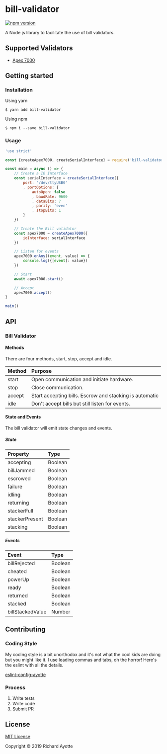 # bill-validator
[![npm version](https://badge.fury.io/js/bill-validator.svg)](https://badge.fury.io/js/bill-validator)

A Node.js library to facilitate the use of bill validators.

## Supported Validators

- [Apex 7000](<https://pyramidacceptors.com/products/apex-7000-series>)

## Getting started

### Installation

Using yarn
```shell
$ yarn add bill-validator
```

Using npm
```shell
$ npm i --save bill-validator
```

### Usage
```js
'use strict'

const {createApex7000, createSerialInterface} = require('bill-validator')

const main = async () => {
	// Create a IO Interface
	const serialInterface = createSerialInterface({
		port: '/dev/ttyUSB0'
		, portOptions: {
			autoOpen: false
			, baudRate: 9600
			, dataBits: 7
			, parity: 'even'
			, stopBits: 1
		}
	})

	// Create the Bill validator
	const apex7000 = createApex7000({
		ioInterface: serialInterface
	})

	// Listen for events
	apex7000.onAny((event, value) => {
		console.log({[event]: value})
	})

	// Start
	await apex7000.start()

	// Accept
	apex7000.accept()
}

main()
```

## API
### Bill Validator
#### Methods
There are four methods, start, stop, accept and idle.

| Method          | Purpose                                                 |
|:--------------- |:------------------------------------------------------- |
| start           | Open communication and initiate hardware.               |
| stop            | Close communication.                                    |
| accept          | Start accepting bills. Escrow and stacking is automatic |
| idle            | Don't accept bills but still listen for events.         |

#### State and Events
The bill validator will emit state changes and events.

##### State
| Property        | Type    |
|:--------------- |:------- |
| accepting       | Boolean |
| billJammed      | Boolean |
| escrowed        | Boolean |
| failure         | Boolean |
| idling          | Boolean |
| returning       | Boolean |
| stackerFull     | Boolean |
| stackerPresent  | Boolean |
| stacking        | Boolean |

##### Events
| Event            | Type     |
|:---------------- |:-------- |
| billRejected     | Boolean  |
| cheated          | Boolean  |
| powerUp          | Boolean  |
| ready            | Boolean  |
| returned         | Boolean  |
| stacked          | Boolean  |
| billStackedValue | Number   |

## Contributing

### Coding Style
My coding style is a bit unorthodox and it's not what the cool kids are doing
but you might like it. I use leading commas and tabs, oh the horror! Here's the
eslint with all the details.

[eslint-config-ayotte](https://www.npmjs.com/package/eslint-config-ayotte)

### Process
1. Write tests
1. Write code
1. Submit PR

## License
[MIT License](./LICENSE)

Copyright © 2019 Richard Ayotte
